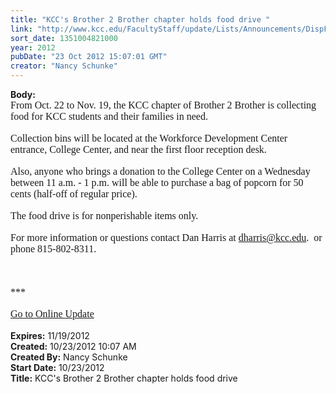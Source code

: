 ```yaml
---
title: "KCC's Brother 2 Brother chapter holds food drive "
link: "http://www.kcc.edu/FacultyStaff/update/Lists/Announcements/DispForm.aspx?ID=863"
sort_date: 1351004821000
year: 2012
pubDate: "23 Oct 2012 15:07:01 GMT"
creator: "Nancy Schunke"
---
```


<div><b>Body:</b> <div class="ExternalClass4AE540A70F444DCBBA6871EB07CC45F8">
<div>
<p style="margin:0in 0in 0pt" class="MsoNormal"><font size="3"><font face="Calibri">From Oct. 22 to Nov. 19, the KCC chapter of Brother 2 Brother is collecting food for KCC students and their families in need.</font></font></p>
<p style="margin:0in 0in 0pt" class="MsoNormal"><font size="3"><font face="Calibri"></font></font> </p>
<p style="margin:0in 0in 0pt" class="MsoNormal"><font size="3"><font face="Calibri">Collection bins will be located at the Workforce Development Center entrance, College Center, and near the first floor reception desk.</font></font></p>
<p style="margin:0in 0in 0pt" class="MsoNormal"><font size="3"><font face="Calibri"></font></font> </p>
<p style="margin:0in 0in 0pt" class="MsoNormal"><font size="3"><font face="Calibri">Also, anyone who brings a donation to the College Center on a Wednesday between 11 a.m. - 1 p.m. will be able to purchase a bag of popcorn for 50 cents (half-off of regular price). </font></font></p>
<p style="margin:0in 0in 0pt" class="MsoNormal"><font size="3"><font face="Calibri"></font></font> </p>
<p style="margin:0in 0in 0pt" class="MsoNormal"><font size="3"><font face="Calibri">The food drive is for nonperishable items only.</font></font></p>
<p style="margin:0in 0in 0pt" class="MsoNormal"><font size="3"><font face="Calibri"></font></font> </p>
<p style="margin:0in 0in 0pt" class="MsoNormal"><font size="3"><font face="Calibri">For more information or questions contact Dan Harris at <a href="mailto:dharris@kcc.edu">dharris@kcc.edu</a>.  or phone 815-802-8311.</font></font></p>
<p style="margin:0in 0in 0pt" class="MsoNormal"><font size="3"><font face="Calibri"></font></font><font size="3" face="Calibri"></font> </p>
<p style="margin:0in 0in 0pt" class="MsoNormal"><font size="3" face="Calibri"></font> </p>
<p style="margin:0in 0in 0pt" class="MsoNormal"><font size="3" face="Calibri"></font> </p>
<p style="margin:0in 0in 0pt" class="MsoNormal"><font size="3" face="Calibri">***</font></p>
<p style="margin:0in 0in 0pt" class="MsoNormal"><font size="3" face="Calibri"></font> </p>
<p style="margin:0in 0in 0pt" class="MsoNormal"><font size="3" face="Calibri"><a href="/FacultyStaff/update/Pages/dailyupdate.aspx">Go to Online Update</a></font><font size="3" face="Calibri"></font></p>
<p style="margin:0in 0in 0pt" class="MsoNormal"><font size="3" face="Calibri"></font> </p></div></div></div>
<div><b>Expires:</b> 11/19/2012</div>
<div><b>Created:</b> 10/23/2012 10:07 AM</div>
<div><b>Created By:</b> Nancy Schunke</div>
<div><b>Start Date:</b> 10/23/2012</div>
<div><b>Title:</b> KCC&#39;s Brother 2 Brother chapter holds food drive </div>
